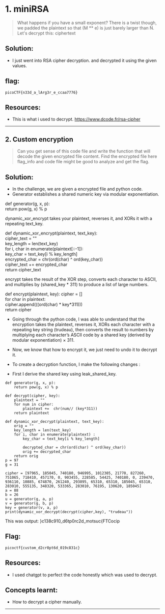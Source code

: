 # 1. miniRSA
> What happens if you have a small exponent? There is a twist though, we padded the plaintext so that (M ** e) is just barely larger than N. Let's decrypt this: ciphertext

## Solution: 
- I just went into RSA cipher decryption. and decrypted it using the given values.

## flag: 
```
picoCTF{n33d_a_lArg3r_e_ccaa7776}
```

## Resources: 
- This is what i used to decrypt. https://www.dcode.fr/rsa-cipher

***

## 2. Custom encryption
> Can you get sense of this code file and write the function that will decode the given encrypted file content.
Find the encrypted file here flag_info and code file might be good to analyze and get the flag.

## Solution:
-  In the challenge, we are given a encrypted file and python code. 
-  Generator establishes a shared numeric key via modular exponentiation.

def generator(g, x, p):  
	return pow(g, x) % p  

 dynamic_xor_encrypt takes your plaintext, reverses it, and XORs it with a repeating text_key.

def dynamic_xor_encrypt(plaintext, text_key):  
	cipher_text = ""  
	key_length = len(text_key)  
	for i, char in enumerate(plaintext[::-1]):  
		key_char = text_key[i % key_length]  
		encrypted_char = chr(ord(char) ^ ord(key_char))  
		cipher_text += encrypted_char  
	return cipher_text  

 encrypt takes the result of the XOR step, converts each character to ASCII, and multiplies by (shared_key * 311) to produce a list of large numbers.

def encrypt(plaintext, key):
	cipher = []  
	for char in plaintext:  
		cipher.append(((ord(char) * key*311)))  
	return cipher 

-  Going through the python code, I was able to understand that the encryption takes the plaintext, reverses it, XORs each character with a repeating key string (trudeau), then converts the result to numbers by multiplying each character’s ASCII code by a shared key (derived by modular exponentiation) × 311.

- Now, we know that how to encrypt it, we just need to undo it to decrypt it.
- To create a decryption function, I make the following changes :
-  First I derive the shared key using leak_shared_key.
```
def generator(g, x, p):
    return pow(g, x) % p

def decrypt(cipher, key):
    plaintext = ""
    for num in cipher:
        plaintext +=  chr(num// (key*311))
    return plaintext

def dynamic_xor_decrypt(plaintext, text_key):
    orig = ""
    key_length = len(text_key)
    for i, char in enumerate(plaintext) :
        key_char = text_key[i % key_length]
        
        decrypted_char = chr(ord(char) ^ ord(key_char))
        orig += decrypted_char
    return orig
p = 97
g = 31

cipher = [97965, 185045, 740180, 946995, 1012305, 21770, 827260, 751065, 718410, 457170, 0, 903455, 228585, 54425, 740180, 0, 239470, 936110, 10885, 674870, 261240, 293895, 65310, 65310, 185045, 65310, 283010, 555135, 348320, 533365, 283010, 76195, 130620, 185045]
a = 88
b = 26
u = generator(g, a, p)
v = generator(g, b, p)
key = generator(v, a, p)
print(dynamic_xor_decrypt(decrypt(cipher,key), "trudeau"))
```
This was output: }c138c910_d6tp0rc2d_motsuc{FTCocip

## Flag:
```
picoctf{custom_d2cr0pt6d_019c831c}
```

## Resources:
- I used chatgpt to perfect the code honestly which was used to decrypt.

## Concepts learnt:
- How to decrypt a cipher manually.

***

